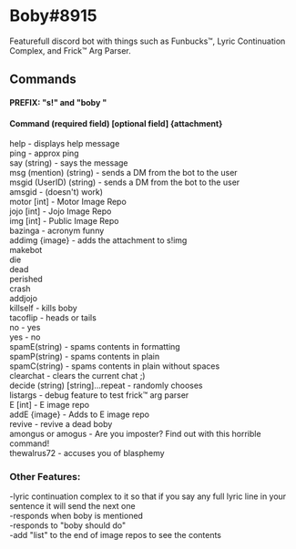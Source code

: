 # Boby#8915
Featurefull discord bot with things such as Funbucks™️, Lyric Continuation Complex, and Frick™️ Arg Parser.
## Commands
#### PREFIX: "s!" and "boby "
#### Command (required field) [optional field] {attachment}

help - displays help message  
ping - approx ping  
say (string) - says the message  
msg (mention) (string) - sends a DM from the bot to the user  
msgid (UserID) (string) - sends a DM from the bot to the user  
amsgid - (doesn't) work)  
motor [int] - Motor Image Repo  
jojo [int] - Jojo Image Repo  
img [int] - Public Image Repo  
bazinga - acronym funny  
addimg {image} - adds the attachment to s!img  
makebot  
die  
dead  
perished  
crash  
addjojo  
killself - kills boby  
tacoflip - heads or tails  
no - yes  
yes - no  
spamE(string) - spams contents in formatting  
spamP(string) - spams contents in plain  
spamC(string) - spams contents in plain without spaces  
clearchat - clears the current chat ;)  
decide (string) [string]...repeat - randomly chooses  
listargs - debug feature to test frick:tm: arg parser  
E [int] - E image repo  
addE {image} - Adds to E image repo  
revive - revive a dead boby  
amongus or amogus - Are you imposter? Find out with this horrible command!  
thewalrus72 - accuses you of blasphemy
### Other Features:  
-lyric continuation complex to it so that if you say any full lyric line in your sentence it will send the next one  
-responds when boby is mentioned  
-responds to "boby should do"  
-add "list" to the end of image repos to see the contents  

